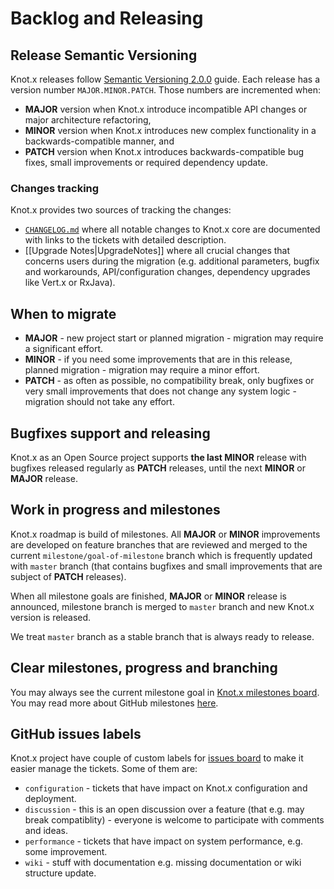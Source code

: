 # Backlog and Releasing

## Release Semantic Versioning
Knot.x releases follow [Semantic Versioning 2.0.0](https://semver.org/) guide.
Each release has a version number `MAJOR.MINOR.PATCH`. Those numbers are incremented when:
- **MAJOR** version when Knot.x introduce incompatible API changes or major architecture refactoring,
- **MINOR** version when Knot.x introduces new complex functionality in a backwards-compatible manner, and
- **PATCH** version when Knot.x introduces backwards-compatible bug fixes, small improvements or required dependency update.

### Changes tracking
Knot.x provides two sources of tracking the changes:
- [`CHANGELOG.md`](https://github.com/Cognifide/knotx/blob/master/CHANGELOG.md) where all notable changes to Knot.x core are documented with links to the tickets with detailed description.
- [[Upgrade Notes|UpgradeNotes]] where all crucial changes that concerns users during the migration (e.g. additional parameters, bugfix and workarounds, API/configuration changes, dependency upgrades like Vert.x or RxJava).

## When to migrate
- **MAJOR** - new project start or planned migration - migration may require a significant effort.
- **MINOR** - if you need some improvements that are in this release, planned migration - migration 
may require a minor effort.
- **PATCH** - as often as possible, no compatibility break, only bugfixes or very small improvements 
that does not change any system logic - migration should not take any effort.


## Bugfixes support and releasing
Knot.x as an Open Source project supports **the last MINOR** release with bugfixes released regularly 
as **PATCH** releases, until the next **MINOR** or **MAJOR** release.

## Work in progress and milestones
Knot.x roadmap is build of milestones. All **MAJOR** or **MINOR** improvements are developed on feature
branches that are reviewed and merged to the current `milestone/goal-of-milestone` branch which is 
frequently updated with `master` branch (that contains bugfixes and small improvements that are 
subject of **PATCH** releases). 

When all milestone goals are finished, **MAJOR** or **MINOR** release is announced, milestone
branch is merged to `master` branch and new Knot.x version is released.

We treat `master` branch as a stable branch that is always ready to release.

## Clear milestones, progress and branching
You may always see the current milestone goal in [Knot.x milestones board](https://github.com/Cognifide/knotx/milestones).
You may read more about GitHub milestones [here](https://help.github.com/articles/about-milestones/).

## GitHub issues labels
Knot.x project have couple of custom labels for [issues board](https://github.com/Cognifide/knotx/issues) 
to make it easier manage the tickets. Some of them are:
- `configuration` - tickets that have impact on Knot.x configuration and deployment.
- `discussion` - this is an open discussion over a feature (that e.g. may break compatiblity) - everyone 
is welcome to participate with comments and ideas.
- `performance` - tickets that have impact on system performance, e.g. some improvement.
- `wiki` - stuff with documentation e.g. missing documentation or wiki structure update.
